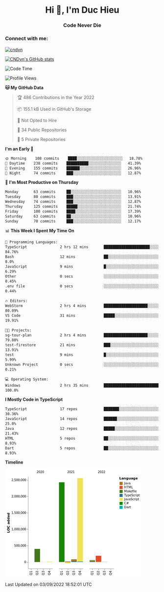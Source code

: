 <h1 align="center">Hi 👋, I'm Duc Hieu</h1>
<h3 align="center">Code Never Die</h3>

<h3 align="left">Connect with me:</h3>
<p align="left">
<a href="https://linkedin.com/in/cndvn" target="blank"><img align="center" src="https://img.shields.io/badge/LinkedIn-0077B5?style=for-the-badge&logo=linkedin&logoColor=white" alt="cndvn"/></a>
<!--
<a href="https://fb.com/cnd.duchieu" target="blank"><img align="center" src="https://img.shields.io/badge/Facebook-1877F2?style=for-the-badge&logo=facebook&logoColor=white" alt="cnd.duchieu"/></a>
 -->
</p>

[![CNDvn's GitHub stats](https://github-readme-stats.vercel.app/api?username=cndvn)](https://github.com/anuraghazra/github-readme-stats)

<!--START_SECTION:waka-->
![Code Time](http://img.shields.io/badge/Code%20Time-879%20hrs%205%20mins-blue)

![Profile Views](http://img.shields.io/badge/Profile%20Views-0-blue)

**🐱 My GitHub Data** 

> 🏆 486 Contributions in the Year 2022
 > 
> 📦 155.1 kB Used in GitHub's Storage 
 > 
> 🚫 Not Opted to Hire
 > 
> 📜 34 Public Repositories 
 > 
> 🔑 5 Private Repositories  
 > 
**I'm an Early 🐤** 

```text
🌞 Morning    108 commits    ████░░░░░░░░░░░░░░░░░░░░░   18.78% 
🌆 Daytime    238 commits    ██████████░░░░░░░░░░░░░░░   41.39% 
🌃 Evening    155 commits    ██████░░░░░░░░░░░░░░░░░░░   26.96% 
🌙 Night      74 commits     ███░░░░░░░░░░░░░░░░░░░░░░   12.87%

```
📅 **I'm Most Productive on Thursday** 

```text
Monday       63 commits     ██░░░░░░░░░░░░░░░░░░░░░░░   10.96% 
Tuesday      80 commits     ███░░░░░░░░░░░░░░░░░░░░░░   13.91% 
Wednesday    74 commits     ███░░░░░░░░░░░░░░░░░░░░░░   12.87% 
Thursday     125 commits    █████░░░░░░░░░░░░░░░░░░░░   21.74% 
Friday       100 commits    ████░░░░░░░░░░░░░░░░░░░░░   17.39% 
Saturday     63 commits     ██░░░░░░░░░░░░░░░░░░░░░░░   10.96% 
Sunday       70 commits     ███░░░░░░░░░░░░░░░░░░░░░░   12.17%

```


📊 **This Week I Spent My Time On** 

```text
💬 Programming Languages: 
TypeScript               2 hrs 12 mins       █████████████████████░░░░   84.76% 
Bash                     12 mins             ██░░░░░░░░░░░░░░░░░░░░░░░   8.0% 
JavaScript               9 mins              █░░░░░░░░░░░░░░░░░░░░░░░░   6.29% 
Other                    0 secs              ░░░░░░░░░░░░░░░░░░░░░░░░░   0.45% 
.env file                0 secs              ░░░░░░░░░░░░░░░░░░░░░░░░░   0.44%

🔥 Editors: 
WebStorm                 2 hrs 4 mins        ████████████████████░░░░░   80.09% 
VS Code                  31 mins             █████░░░░░░░░░░░░░░░░░░░░   19.91%

🐱‍💻 Projects: 
sg-tour-plan             2 hrs 4 mins        ████████████████████░░░░░   79.88% 
test-firestore           21 mins             ███░░░░░░░░░░░░░░░░░░░░░░   13.91% 
test                     9 mins              █░░░░░░░░░░░░░░░░░░░░░░░░   5.99% 
Unknown Project          0 secs              ░░░░░░░░░░░░░░░░░░░░░░░░░   0.21%

💻 Operating System: 
Windows                  2 hrs 35 mins       █████████████████████████   100.0%

```

**I Mostly Code in TypeScript** 

```text
TypeScript               17 repos            ███████░░░░░░░░░░░░░░░░░░   30.36% 
JavaScript               14 repos            ██████░░░░░░░░░░░░░░░░░░░   25.0% 
Java                     12 repos            █████░░░░░░░░░░░░░░░░░░░░   21.43% 
HTML                     5 repos             ██░░░░░░░░░░░░░░░░░░░░░░░   8.93% 
Dart                     5 repos             ██░░░░░░░░░░░░░░░░░░░░░░░   8.93%

```


**Timeline**

![Chart not found](https://raw.githubusercontent.com/CNDvn/CNDvn/main/charts/bar_graph.png) 


 Last Updated on 03/09/2022 18:52:01 UTC
<!--END_SECTION:waka-->
